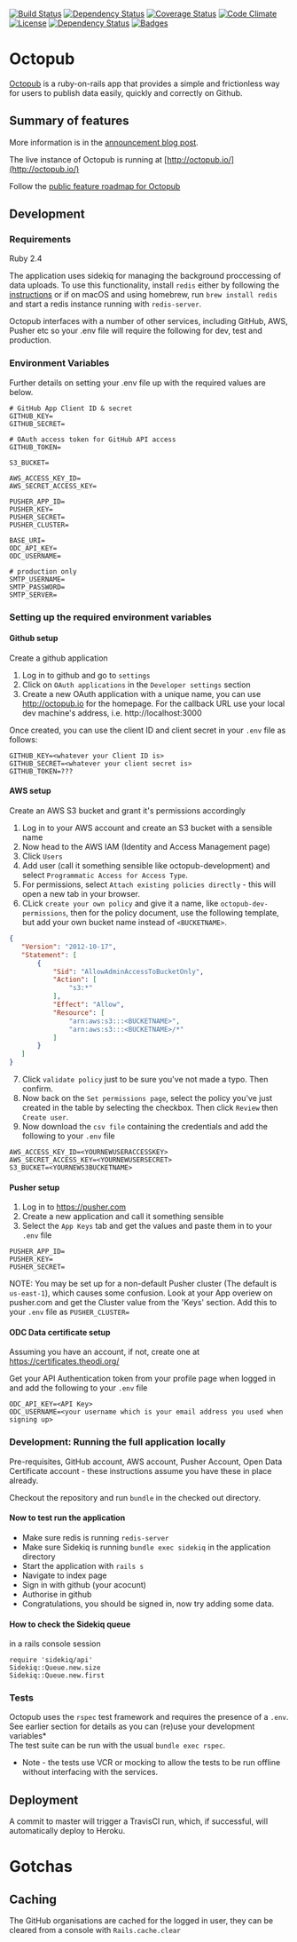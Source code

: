 [![Build Status](http://img.shields.io/travis/theodi/octopub.svg)](https://travis-ci.org/theodi/octopub)
[![Dependency Status](http://img.shields.io/gemnasium/theodi/octopub.svg)](https://gemnasium.com/theodi/octopub)
[![Coverage Status](http://img.shields.io/coveralls/theodi/octopub.svg)](https://coveralls.io/r/theodi/octopub)
[![Code Climate](http://img.shields.io/codeclimate/github/theodi/octopub.svg)](https://codeclimate.com/github/theodi/octopub)
[![License](http://img.shields.io/:license-mit-blue.svg)](http://theodi.mit-license.org)
[![Dependency Status](https://dependencyci.com/github/theodi/octopub/badge)](https://dependencyci.com/github/theodi/octopub)
[![Badges](http://img.shields.io/:badges-7/7-ff6799.svg)](https://github.com/badges/badgerbadgerbadger)


# Octopub

[Octopub](http://octopub.io/) is a ruby-on-rails app that provides a simple and frictionless way for users to publish data easily, quickly and correctly on Github.

## Summary of features

More information is in the [announcement blog post](http://theodi.org/blog/removing-barriers-to-publishing-open-data).

The live instance of Octopub is running at [http://octopub.io/](http://octopub.io/)

Follow the [public feature roadmap for Octopub](https://trello.com/b/2xc7Q0kd/labs-public-toolbox-roadmap?menu=filter&filter=label:Octopub)

## Development

### Requirements
Ruby 2.4

The application uses sidekiq for managing the background proccessing of data uploads. To use this functionality, install ```redis``` either by following the [instructions](https://redis.io/topics/quickstart) or if on macOS and using homebrew, run ```brew install redis``` and start a redis instance running with ```redis-server```.

Octopub interfaces with a number of other services, including GitHub, AWS, Pusher etc so your .env file will require the following for dev, test and production.

### Environment Variables

Further details on setting your .env file up with the required values are below.

```
# GitHub App Client ID & secret
GITHUB_KEY=
GITHUB_SECRET=

# OAuth access token for GitHub API access
GITHUB_TOKEN=

S3_BUCKET=

AWS_ACCESS_KEY_ID=
AWS_SECRET_ACCESS_KEY=

PUSHER_APP_ID=
PUSHER_KEY=
PUSHER_SECRET=
PUSHER_CLUSTER=

BASE_URI=
ODC_API_KEY=
ODC_USERNAME=

# production only
SMTP_USERNAME=
SMTP_PASSWORD=
SMTP_SERVER=
```

### Setting up the required environment variables

#### Github setup

Create a github application

1. Log in to github and go to ```settings```
2. Click on ```OAuth applications``` in the ```Developer settings``` section
3. Create a new OAuth application with a unique name, you can use http://octopub.io for the homepage.
For the callback URL use your local dev machine's address, i.e. http://localhost:3000

Once created, you can use the client ID and client secret in your ```.env``` file as follows:

 ```
GITHUB_KEY=<whatever your Client ID is>
GITHUB_SECRET=<whatever your client secret is>
GITHUB_TOKEN=???
```

#### AWS setup

Create an AWS S3 bucket and grant it's permissions accordingly

1. Log in to your AWS account and create an S3 bucket with a sensible name
2. Now head to the AWS IAM (Identity and Access Management page)
3. Click ```Users```
4. Add user (call it something sensible like octopub-development) and select ```Programmatic Access for Access Type```.
5. For permissions, select ```Attach existing policies directly``` - this will open a new tab in your browser.
6. CLick ```create your own policy``` and give it a name, like ```octopub-dev-permissions```, then for the policy document, use the following template, but add your own bucket name instead of ```<BUCKETNAME>```.
 ```json
{
    "Version": "2012-10-17",
    "Statement": [
        {
            "Sid": "AllowAdminAccessToBucketOnly",
            "Action": [
                "s3:*"
            ],
            "Effect": "Allow",
            "Resource": [
                "arn:aws:s3:::<BUCKETNAME>",
                "arn:aws:s3:::<BUCKETNAME>/*"
            ]
        }
    ]
}
```
7. Click ```validate policy``` just to be sure you've not made a typo. Then confirm.
8. Now back on the ```Set permissions page```, select the policy you've just created in the table by selecting the checkbox. Then click ```Review``` then ```Create user```.
9. Now download the ```csv file``` containing the credentials and add the following to your ```.env``` file

```
AWS_ACCESS_KEY_ID=<YOURNEWUSERACCESSKEY>
AWS_SECRET_ACCESS_KEY=<YOURNEWUSERSECRET>
S3_BUCKET=<YOURNEWS3BUCKETNAME>
```

#### Pusher setup

1. Log in to https://pusher.com
2. Create a new application and call it something sensible
3. Select the ```App Keys``` tab and get the values and paste them in to your ```.env``` file

```
PUSHER_APP_ID=
PUSHER_KEY=
PUSHER_SECRET=
```

NOTE: You may be set up for a non-default Pusher cluster (The default is ```us-east-1```), which causes some confusion. Look at your App overiew on pusher.com and get the Cluster value from the 'Keys' section. Add this to your ```.env``` file as ```PUSHER_CLUSTER=```

#### ODC Data certificate setup

Assuming you have an account, if not, create one at https://certificates.theodi.org/

Get your API Authentication token from your profile page when logged in and add the following to your ```.env``` file

```
ODC_API_KEY=<API Key>
ODC_USERNAME=<your username which is your email address you used when signing up>
```

### Development: Running the full application locally

Pre-requisites, GitHub account, AWS account, Pusher Account, Open Data Certificate account - these instructions assume you have these in place already.

Checkout the repository and run ```bundle``` in the checked out directory.

#### Now to test run the application

* Make sure redis is running ```redis-server```
* Make sure Sidekiq is running ```bundle exec sidekiq``` in the application directory
* Start the application with ```rails s```
* Navigate to index page
* Sign in with github (your acocunt)
* Authorise in github
* Congratulations, you should be signed in, now try adding some data.

#### How to check the Sidekiq queue

in a rails console session

```
require 'sidekiq/api'
Sidekiq::Queue.new.size
Sidekiq::Queue.new.first
```
### Tests

Octopub uses the ```rspec``` test framework and requires the presence of a ```.env```. See earlier section for details as you can (re)use your development variables*  
The test suite can be run with the usual ```bundle exec rspec```.  
* Note - the tests use VCR or mocking to allow the tests to be run offline without interfacing with the services.

## Deployment

A commit to master will trigger a TravisCI run, which, if successful, will automatically deploy to Heroku.

# Gotchas

## Caching

The GitHub organisations are cached for the logged in user, they can be cleared from a console with ```Rails.cache.clear```
